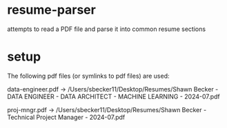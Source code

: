 # resume-parser
attempts to read a PDF file and parse it into common resume sections


# setup
The following pdf files (or symlinks to pdf files) are used:

data-engineer.pdf -> /Users/sbecker11/Desktop/Resumes/Shawn Becker - DATA ENGINEER - DATA ARCHITECT - MACHINE LEARNING - 2024-07.pdf

proj-mngr.pdf -> /Users/sbecker11/Desktop/Resumes/Shawn Becker - Technical Project Manager - 2024-07.pdf

